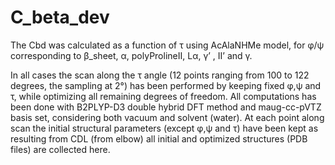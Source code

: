 # C_beta_dev

The Cbd was calculated as a function of τ using AcAlaNHMe model, for φ/ψ corresponding to
β_sheet, α,  polyProlineII, Lα, γ’ , II’ and γ. 

In all cases the scan along the τ angle (12 points ranging from 100 to 122 degrees, the sampling at 2°) has been performed by keeping fixed φ,ψ and τ, while optimizing all remaining degrees of freedom. All computations has been done with B2PLYP-D3 double hybrid DFT method and maug-cc-pVTZ basis set, considering both vacuum and solvent (water). At each point along scan the initial structural parameters (except φ,ψ and τ)  have been kept as resulting from CDL (from elbow) all initial and optimized structures (PDB files) are collected here. 
